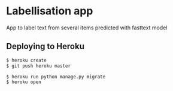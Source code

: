 # Labellisation app

App to label text from several items predicted with fasttext model

 ## Deploying to Heroku

```sh
$ heroku create
$ git push heroku master

$ heroku run python manage.py migrate
$ heroku open
```
